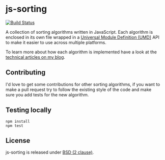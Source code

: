 # js-sorting

[![Build Status](https://secure.travis-ci.org/Tyriar/js-sorting.png)](http://travis-ci.org/Tyriar/js-sorting)

A collection of sorting algorithms written in JavaScript. Each algorithm is enclosed in its own file wrapped in a [Universal Module Definition (UMD)][1] API to make it easier to use across multiple platforms.

To learn more about how each algorithm is implemented have a look at the [technical articles on my blog][2].

## Contributing

I'd love to get some contributions for other sorting algorithms, if you want to make a pull request try to follow the existing style of the code and make sure you add tests for the new algorithm.

## Testing locally

    npm install
    npm test

## License

js-sorting is released under [BSD (2 clause)][3].

[1]: https://github.com/umdjs/umd/blob/master/returnExportsGlobal.js
[2]: http://www.growingwiththeweb.com/p/explore.html?t=Sorting
[3]: https://github.com/Tyriar/js-sorting/blob/master/LICENSE
